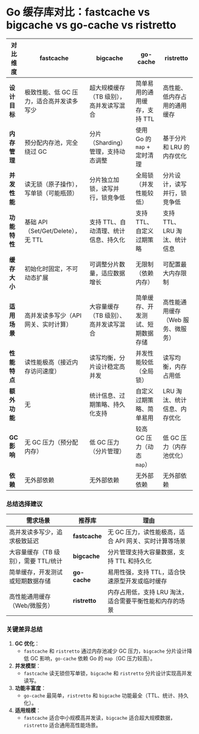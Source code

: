# Go 缓存库对比：fastcache vs bigcache vs go-cache vs ristretto

| **对比维度**       | **fastcache**                          | **bigcache**                          | **go-cache**                          | **ristretto**                         |
|--------------------|----------------------------------------|----------------------------------------|----------------------------------------|----------------------------------------|
| **设计目标**       | 极致性能、低 GC 压力，适合高并发读多写少 | 超大规模缓存（TB 级别），高并发读写混合 | 简单易用的通用缓存，支持 TTL           | 高性能、低内存占用的通用缓存           |
| **内存管理**       | 预分配内存池，完全绕过 GC              | 分片（Sharding）管理，支持动态调整      | 使用 Go 的 `map` + 定时清理            | 基于分片和 LRU 的内存优化              |
| **并发性能**       | 读无锁（原子操作），写单锁（可能瓶颈）   | 分片独立加锁，读写并行，锁竞争低        | 全局锁（并发性能较低）                 | 分片设计，读写并行，锁竞争低           |
| **功能特性**       | 基础 API（Set/Get/Delete），无 TTL      | 支持 TTL、自动清理、统计信息、持久化    | 支持 TTL、自定义过期策略               | 支持 TTL、LRU 淘汰、统计信息           |
| **缓存大小**       | 初始化时固定，不可动态扩展              | 可调整分片数量，适应数据增长            | 无限制（依赖内存）                     | 可配置最大内存限制                     |
| **适用场景**       | 高并发读多写少（API 网关、实时计算）    | 大容量缓存（TB 级别）、高并发读写混合   | 简单缓存、开发测试、短期数据存储       | 高性能通用缓存（Web 服务、微服务）     |
| **性能特点**       | 读性能极高（接近内存访问速度）          | 读写均衡，分片设计稳定高并发            | 并发性能较低（全局锁）                 | 读写均衡，内存占用低                   |
| **额外功能**       | 无                                      | 统计信息、过期策略、持久化支持          | 自定义过期策略、简单易用               | LRU 淘汰、统计信息、内存优化           |
| **GC 影响**        | 无 GC 压力（预分配内存）                | 低 GC 压力（分片管理）                  | 较高 GC 压力（动态 `map`）             | 低 GC 压力（内存池优化）               |
| **依赖**           | 无外部依赖                              | 无外部依赖                              | 无外部依赖                              | 无外部依赖                              |

### **总结选择建议**
| **需求场景**                     | **推荐库**   | **理由**                                                                 |
|----------------------------------|-------------|--------------------------------------------------------------------------|
| 高并发读多写少，追求极致延迟      | **fastcache** | 无 GC 压力，读性能极高，适合 API 网关、实时计算等场景                     |
| 大容量缓存（TB 级别），需要 TTL/统计 | **bigcache**  | 分片管理支持大容量数据，支持 TTL 和持久化                                |
| 简单缓存，开发测试或短期数据存储  | **go-cache**  | 易用性强，支持 TTL，适合快速原型开发或临时缓存                           |
| 高性能通用缓存（Web/微服务）      | **ristretto** | 内存占用低，支持 LRU 淘汰，适合需要平衡性能和内存的场景                  |

### **关键差异总结**
1. **GC 优化**：
    - `fastcache` 和 `ristretto` 通过内存池减少 GC 压力，`bigcache` 分片设计降低 GC 影响，`go-cache` 依赖 Go 的 `map`（GC 压力较高）。
2. **并发模型**：
    - `fastcache` 读无锁但写单锁，`bigcache` 和 `ristretto` 分片设计实现高并发读写。
3. **功能丰富度**：
    - `go-cache` 最简单，`ristretto` 和 `bigcache` 功能最全（TTL、统计、持久化）。
4. **适用规模**：
    - `fastcache` 适合中小规模高并发读，`bigcache` 适合超大规模数据，`ristretto` 适合通用高性能场景。
